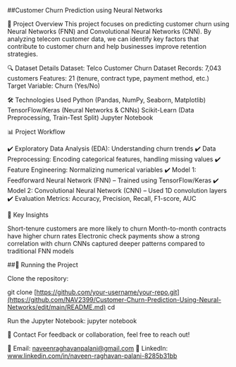 ##Customer Churn Prediction using Neural Networks


📌 Project Overview
This project focuses on predicting customer churn using Neural Networks (FNN) and Convolutional Neural Networks (CNN). By analyzing telecom customer data, we can identify key factors that contribute to customer churn and help businesses improve retention strategies.


🔍 Dataset Details
Dataset: Telco Customer Churn Dataset
Records: 7,043 customers
Features: 21 (tenure, contract type, payment method, etc.)
Target Variable: Churn (Yes/No)


🛠 Technologies Used
Python (Pandas, NumPy, Seaborn, Matplotlib)
TensorFlow/Keras (Neural Networks & CNNs)
Scikit-Learn (Data Preprocessing, Train-Test Split)
Jupyter Notebook


📊 Project Workflow


✔️ Exploratory Data Analysis (EDA): Understanding churn trends
✔️ Data Preprocessing: Encoding categorical features, handling missing values
✔️ Feature Engineering: Normalizing numerical variables
✔️ Model 1: Feedforward Neural Network (FNN) – Trained using TensorFlow/Keras
✔️ Model 2: Convolutional Neural Network (CNN) – Used 1D convolution layers
✔️ Evaluation Metrics: Accuracy, Precision, Recall, F1-score, AUC

📌 Key Insights

Short-tenure customers are more likely to churn
Month-to-month contracts have higher churn rates
Electronic check payments show a strong correlation with churn
CNNs captured deeper patterns compared to traditional FNN models


##🚀 Running the Project

Clone the repository:

git clone [https://github.com/your-username/your-repo.git](https://github.com/NAV2399/Customer-Churn-Prediction-Using-Neural-Networks/edit/main/README.md)
cd 


Run the Jupyter Notebook:
jupyter notebook


📩 Contact
For feedback or collaboration, feel free to reach out!

📧 Email: naveenraghavanpalani@gmail.com
🔗 LinkedIn: www.linkedin.com/in/naveen-raghavan-palani-8285b31bb


